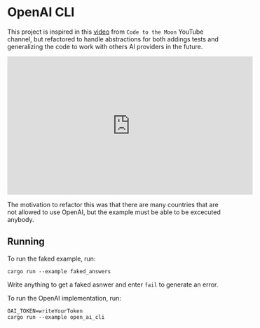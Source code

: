 # OpenAI CLI

This project is inspired in this
[video](https://www.youtube.com/watch?v=5WhJQMnJjik&t=565s)
from `Code to the Moon` YouTube channel, but refactored to handle
abstractions for both addings tests and generalizing the code to work with
others AI providers in the future.

<iframe width="560" height="315" src="https://www.youtube.com/embed/5WhJQMnJjik" title="YouTube video player" frameborder="0" allow="accelerometer; autoplay; clipboard-write; encrypted-media; gyroscope; picture-in-picture" allowfullscreen></iframe>

The motivation to refactor this was that there are many countries that are
not allowed to use OpenAI, but the example must be able to be excecuted anybody.

## Running

To run the faked example, run:

```
cargo run --example faked_answers
```

Write anything to get a faked asnwer and enter `fail` to generate an error.

To run the OpenAI implementation, run:

```
OAI_TOKEN=writeYourToken
cargo run --example open_ai_cli
```
